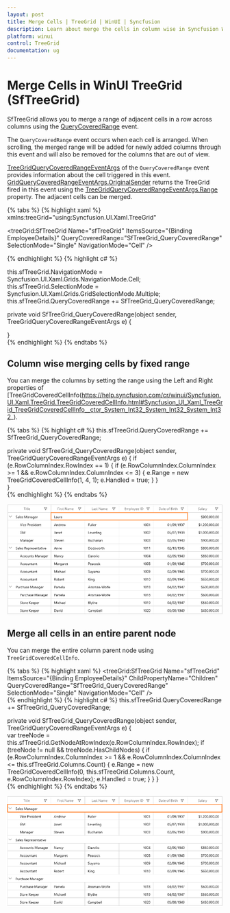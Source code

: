 ```yaml
---
layout: post
title: Merge Cells | TreeGrid | WinUI | Syncfusion
description: Learn about merge the cells in column wise in Syncfusion WinUI TreeGrid (SfTreeGrid) control and more details.
platform: winui
control: TreeGrid
documentation: ug
---
```


# Merge Cells in WinUI TreeGrid (SfTreeGrid)

SfTreeGrid allows you to merge a range of adjacent cells in a row across columns using the [QueryCoveredRange](https://help.syncfusion.com/cr/winui/Syncfusion.UI.Xaml.TreeGrid.SfTreeGrid.html#Syncfusion_UI_Xaml_TreeGrid_SfTreeGrid_QueryCoveredRange) event.

The `QueryCoveredRange` event occurs when each cell is arranged. When scrolling, the merged range will be added for newly added columns through this event and will also be removed for the columns that are out of view.

[TreeGridQueryCoveredRangeEventArgs](https://help.syncfusion.com/cr/winui/Syncfusion.UI.Xaml.TreeGrid.TreeGridQueryCoveredRangeEventArgs.html) of the `QueryCoveredRange` event provides information about the cell triggered in this event. [GridQueryCoveredRangeEventArgs.OriginalSender](https://help.syncfusion.com/cr/winui/Syncfusion.UI.Xaml.Grids.GridEventArgs.html#Syncfusion_UI_Xaml_Grids_GridEventArgs_OriginalSender) returns the TreeGrid fired in this event using the [TreeGridQueryCoveredRangeEventArgs.Range](https://help.syncfusion.com/cr/winui/Syncfusion.UI.Xaml.TreeGrid.TreeGridQueryCoveredRangeEventArgs.html#Syncfusion_UI_Xaml_TreeGrid_TreeGridQueryCoveredRangeEventArgs_Range) property. The adjacent cells can be merged.

{% tabs %}
{% highlight xaml %}
xmlns:treeGrid="using:Syncfusion.UI.Xaml.TreeGrid"

<treeGrid:SfTreeGrid Name="sfTreeGrid"
                                ItemsSource="{Binding EmployeeDetails}"
                                QueryCoveredRange="SfTreeGrid_QueryCoveredRange"
                                SelectionMode="Single"
                                NavigationMode="Cell" />
							
{% endhighlight %}
{% highlight c# %}

this.sfTreeGrid.NavigationMode = Syncfusion.UI.Xaml.Grids.NavigationMode.Cell;
this.sfTreeGrid.SelectionMode = Syncfusion.UI.Xaml.Grids.GridSelectionMode.Multiple;
this.sfTreeGrid.QueryCoveredRange += SfTreeGrid_QueryCoveredRange;

private void SfTreeGrid_QueryCoveredRange(object sender, TreeGridQueryCoveredRangeEventArgs e)
{

}	
{% endhighlight %}
{% endtabs %}

## Column wise merging cells by fixed range

You can merge the columns by setting the range using the Left and Right properties of [TreeGridCoveredCellInfo(https://help.syncfusion.com/cr/winui/Syncfusion.UI.Xaml.TreeGrid.TreeGridCoveredCellInfo.html#Syncfusion_UI_Xaml_TreeGrid_TreeGridCoveredCellInfo__ctor_System_Int32_System_Int32_System_Int32_).

{% tabs %}
{% highlight c# %}
this.sfTreeGrid.QueryCoveredRange += SfTreeGrid_QueryCoveredRange;

private void SfTreeGrid_QueryCoveredRange(object sender, TreeGridQueryCoveredRangeEventArgs e)
{
    if (e.RowColumnIndex.RowIndex == 1)
    {
        if (e.RowColumnIndex.ColumnIndex >= 1 && e.RowColumnIndex.ColumnIndex <= 3)
        {
            e.Range = new TreeGridCoveredCellInfo(1, 4, 1);
            e.Handled = true;
        }
    }             
}	
{% endhighlight %}
{% endtabs %}

![Displaying column wise merged cells in WinUI TreeGrid](Merge-Cells_images/Displaying-column-wise-merged-cells-in-WinUI-TreeGrid.png)

## Merge all cells in an entire parent node

You can merge the entire column parent node using `TreeGridCoveredCellInfo`.

{% tabs %}
{% highlight xaml %}
<treeGrid:SfTreeGrid Name="sfTreeGrid"
                                ItemsSource="{Binding EmployeeDetails}"
                                ChildPropertyName="Children"
                                QueryCoveredRange="SfTreeGrid_QueryCoveredRange"
                                SelectionMode="Single"
                                NavigationMode="Cell" />							
{% endhighlight %}
{% highlight c# %}
this.sfTreeGrid.QueryCoveredRange += SfTreeGrid_QueryCoveredRange;

private void SfTreeGrid_QueryCoveredRange(object sender, TreeGridQueryCoveredRangeEventArgs e)
{    
    var treeNode = this.sfTreeGrid.GetNodeAtRowIndex(e.RowColumnIndex.RowIndex);
    if (treeNode != null && treeNode.HasChildNodes)
    {
        if (e.RowColumnIndex.ColumnIndex >= 1 && e.RowColumnIndex.ColumnIndex <= this.sfTreeGrid.Columns.Count)
        {
            e.Range = new TreeGridCoveredCellInfo(0, this.sfTreeGrid.Columns.Count, e.RowColumnIndex.RowIndex);
            e.Handled = true;
        }
    }
}	
{% endhighlight %}
{% endtabs %}

![Displaying entire parent node merged cells in WinUI TreeGrid](Merge-Cells_images/Displaying-entire-parent-node-merged-cells-in-WinUI-TreeGrid.png)
